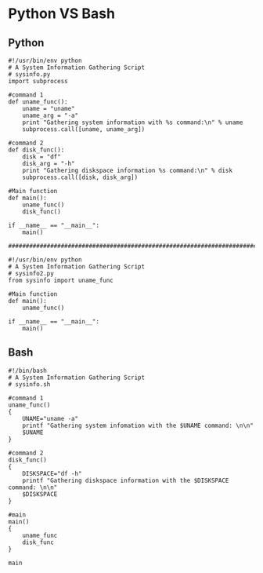 Python VS Bash
===

## Python
    #!/usr/bin/env python
    # A System Information Gathering Script
    # sysinfo.py
    import subprocess

    #command 1
    def uname_func():
        uname = "uname"
        uname_arg = "-a"
        print "Gathering system information with %s command:\n" % uname
        subprocess.call([uname, uname_arg])

    #command 2
    def disk_func():
        disk = "df"
        disk_arg = "-h"
        print "Gathering diskspace information %s command:\n" % disk
        subprocess.call([disk, disk_arg])

    #Main function
    def main():
        uname_func()
        disk_func()

    if __name__ == "__main__":
        main()

    ############################################################################

    #!/usr/bin/env python
    # A System Information Gathering Script
    # sysinfo2.py
    from sysinfo import uname_func

    #Main function
    def main():
        uname_func()

    if __name__ == "__main__":
        main()

## Bash
    #!/bin/bash
    # A System Information Gathering Script
    # sysinfo.sh

    #command 1
    uname_func()
    {
        UNAME="uname -a"
        printf "Gathering system infomation with the $UNAME command: \n\n"
        $UNAME
    }

    #command 2
    disk_func()
    {
        DISKSPACE="df -h"
        printf "Gathering diskspace information with the $DISKSPACE command: \n\n"
        $DISKSPACE
    }

    #main
    main()
    {
        uname_func
        disk_func
    }

    main
